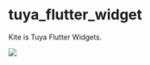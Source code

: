 # tuya_flutter_widget

Kite is Tuya Flutter Widgets.

![](https://registry.code.tuya-inc.top/TuyaKA_Flutter/Kite/raw/9edea4e681bbc2a30f4f1f925eef582279aa6a4a/logo.png)


